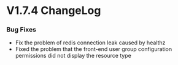 # V1.7.4 ChangeLog

### Bug Fixes
* Fix the problem of redis connection leak caused by healthz
* Fixed the problem that the front-end user group configuration permissions did not display the resource type
